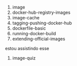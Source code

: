 1. image
1. docker-hub-registry-images
1. image-cache
1. tagging-pushing-docker-hub
1. dockerfile-basic
1. running-docker-build
1. extending-official-images



estou assistindo esse
1. image-quiz

